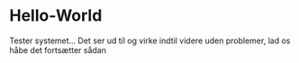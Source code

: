 # Hello-World
Tester systemet...
Det ser ud til og virke indtil videre uden problemer, lad os håbe det fortsætter sådan
